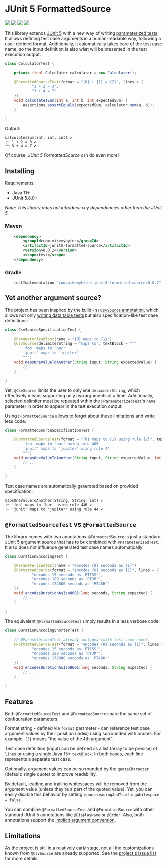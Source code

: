 # JUnit 5 FormattedSource

![](https://img.shields.io/github/license/mikemybytes/junit5-formatted-source)
![](https://img.shields.io/github/v/release/mikemybytes/junit5-formatted-source)
![](https://img.shields.io/maven-central/v/com.mikemybytes/junit5-formatted-source)
![](https://img.shields.io/github/workflow/status/mikemybytes/junit5-formatted-source/build)

This library extends [JUnit 5](https://github.com/junit-team/junit5) with a new way of writing [parameterized tests](https://junit.org/junit5/docs/current/user-guide/#writing-tests-parameterized-tests).
It allows defining test case arguments in a human-readable way, following a user-defined format. Additionally, it automatically
takes care of the test case name, so the input definition is also what will be presented in the test execution output.

```java
class CalculatorTest {
    
    private final Calculator calculator = new Calculator();

    @FormattedSourceTest(format = "{0} + {1} = {2}", lines = {
            "1 + 2 = 3",
            "3 + 4 = 7"
    })
    void calculatesSum(int a, int b, int expectedSum) {
        Assertions.assertEquals(expectedSum, calculator.sum(a, b));
    }
    
}
```

Output:
```
calculatesSum(int, int, int) ✔
├─ 1 + 2 = 3 ✔
└─ 3 + 4 = 7 ✔
```

Of course, _JUnit 5 FormattedSource_ can do even more!

## Installing

Requirements:
- Java 11+
- JUnit 5.8.0+

_Note: This library does not introduce any dependencies other than the JUnit 5._

### Maven

```xml
    <dependency>
        <groupId>com.mikemybytes</groupId>
        <artifactId>junit5-formatted-source</artifactId>
        <version>0.0.2</version>
        <scope>test</scope>
    </dependency>
```

### Gradle

```groovy
    testImplementation "com.mikemybytes:junit5-formatted-source:0.0.2"
```

## Yet another argument source?

The project has been inspired by the build-in [`@CsvSource` annotation](https://junit.org/junit5/docs/current/user-guide/#writing-tests-parameterized-tests-sources-CsvSource),
which allows not only [writing data table tests](https://mikemybytes.com/2021/10/19/parameterize-like-a-pro-with-junit-5-csvsource/)
but also specification-like test case definitions:

```java
class CsvSourceSpecificationTest {
    
    @ParameterizedTest(name = "{0} maps to {1}")
    @CsvSource(delimiterString = "maps to", textBlock = """
        'foo' maps to 'bar'
        'junit' maps to 'jupiter'
        """)
    void mapsOneValueToAnother(String input, String expectedValue) {
        // ...
    }
    
}
```

Yet, `@CsvSource` limits the user to only one `delimiterString`, which effectively means supporting 
only two arguments at a time. Additionally, selected delimiter must be repeated within the `@ParameterizedTest`'s `name`
parameter in order to appear in the test execution output.

Using `@FormattedSource` allows to forget about these limitations and write less code:

```java
class FormattedSourceSpecificationTest {
    
    @FormattedSourceTest(format = "{0} maps to {1} using rule {2}", textBlock = """
        'foo' maps to 'bar' using rule 486
        'junit' maps to 'jupiter' using rule 44
        """)
    void mapsOneValueToAnother(String input, String expectedValue, int expectedRuleId) {
        // ...
    }
    
}
```

Test case names are automatically generated based on provided specification:
```
mapsOneValueToAnother(String, String, int) ✔
├─ 'foo' maps to 'bar' using rule 486 ✔
└─ 'junit' maps to 'jupiter' using rule 44 ✔
```

## `@FormattedSourceTest` vs `@FormattedSource`

The library comes with two annotations. `@FormattedSource` is just a standard JUnit 5 argument source that has to be
combined with `@ParameterizedTest`. It also does not influence generated test case names automatically:

```java
class DurationEncodingTest {
    
    @ParameterizedTest(name = "encodes {0} seconds as {1}")
    @FormattedSource(format = "encodes {0} seconds as {1}", lines = {
            "encodes 15 seconds as 'PT15S'",
            "encodes 180 seconds as 'PT3M'",
            "encodes 172800 seconds as 'PT48H'"
    })
    void encodesDurationAsIso8601(long seconds, String expected) {
        // ...
    }
    
}
```

The equivalent `@FormattedSourceTest` simply results in a less verbose code:
```java
class DurationEncodingShorterTest {
    
    // @ParameterizedTest already included (with test case name!)
    @FormattedSourceTest(format = "encodes {0} seconds as {1}", lines = {
            "encodes 15 seconds as 'PT15S'",
            "encodes 180 seconds as 'PT3M'",
            "encodes 172800 seconds as 'PT48H'"
    })
    void encodesDurationAsIso8601(long seconds, String expected) {
        // ...
    }
    
}
```

## Features

Both `@FormattedSourceTest` and `@FormattedSource` share the same set of configuration parameters.

Format string - defined via `format` parameter - can reference test case argument values by their position (index) using
surrounded with braces. For example, `{3}` means "the value of the 4th argument".

Test case definition (input) can be defined as a list (array to be precise) of `lines` or using a single Java 15+ 
`textBlock`. In both cases, each line represents a separate test case.

Optionally, argument values can be surrounded by the `quoteCharacter` (default: single quote) to improve readability.

By default, leading and trailing whitespaces will be removed from the argument value (unless they're a part of the 
quoted value). Yet, you can easily disable this behavior by setting `ignoreLeadingAndTrailingWhitespace = false`.

You can combine `@FormattedSourceTest` and `@FormattedSource` with other standard JUnit 5 annotations like 
`@DisplayName` or `@Order`. Also, both annotations support the [implicit argument conversion](https://junit.org/junit5/docs/current/user-guide/#writing-tests-parameterized-tests-argument-conversion).

## Limitations

As the project is still in a relatively early stage, not all the customizations known from `@CsvSource` are already
supported. See the [project's issue list](https://github.com/mikemybytes/junit5-formatted-source/issues) for more details.
